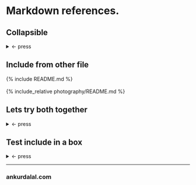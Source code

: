 # Markdown references.

## Collapsible

<details>
<summary> <- press </summary>
<!-- Necessary empty line -->

  [photography test](./photography/docs/index.md)

</details>

## Include from other file
<!-- jekyll specific -->
{% include README.md %}
<br>
<br>
{% include_relative photography/README.md %}

## Lets try both together

<details>
<summary> <- press </summary>
<!-- Necessary empty line -->

  {% include_relative photography/README.md %}

</details>

## Test include in a box

<details>
<summary> <- press </summary>
<!-- Necessary empty line -->

```
  {% include_relative photography/README.md %}
```

</details>

---
### ankurdalal.com